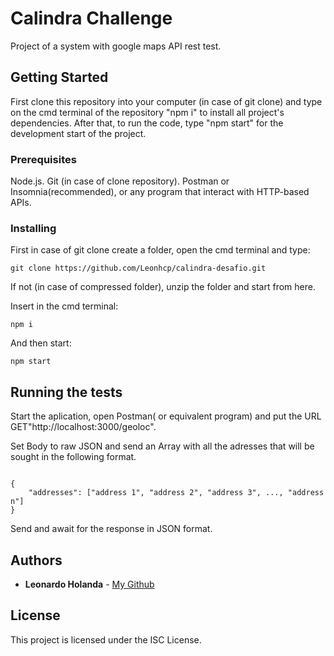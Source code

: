 # Calindra Challenge

Project of a system with google maps API rest test.

## Getting Started

First clone this repository into your computer (in case of git clone) and type on the cmd terminal of the repository "npm i" to install all project's dependencies. After that, to run the code, type "npm start" for the development start of the project.

### Prerequisites

Node.js.
Git (in case of clone repository).
Postman or Insomnia(recommended), or any program that interact with HTTP-based APIs.

### Installing

First in case of git clone create a folder, open the cmd terminal and type:

```
git clone https://github.com/Leonhcp/calindra-desafio.git
```

If not (in case of compressed folder), unzip the folder and start from here.

Insert in the cmd terminal:

```
npm i
```

And then start:

```
npm start
```

## Running the tests

Start the aplication, open Postman( or equivalent program) and put the URL GET"http://localhost:3000/geoloc".

Set Body to raw JSON and send an Array with all the adresses that will be sought in the following format.


```

{
    "addresses": ["address 1", "address 2", "address 3", ..., "address n"]
}

```

Send and await for the response in JSON format.


## Authors

* **Leonardo Holanda** - [My Github](https://github.com/Leonhcp)

## License

This project is licensed under the ISC License.
